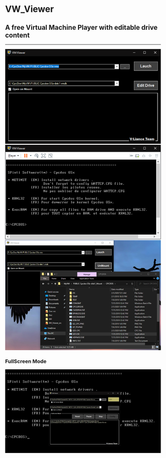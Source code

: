 # VW_Viewer
## A free Virtual Machine Player with editable drive content
***
![](https://github.com/VLiance/VW_Viewer/blob/master/doc/Screen1.png)
![](https://github.com/VLiance/VW_Viewer/blob/master/doc/Screen2.png)
![](https://github.com/VLiance/VW_Viewer/blob/master/doc/Screen3.png)
### FullScreen Mode
![](https://github.com/VLiance/VW_Viewer/blob/master/doc/Screen4.png)